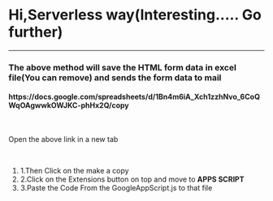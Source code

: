 <h1>Hi,Serverless way(Interesting..... Go further)</h1>
<hr/>
<h3>The above method will save the HTML form data in excel file(You can remove) and sends the form data to mail</h3>

<h4>https://docs.google.com/spreadsheets/d/1Bn4m6iA_Xch1zzhNvo_6CoQWqOAgwwkOWJKC-phHx2Q/copy</h4>
<br/>
<p>Open the above link in a new tab</p>
<br/>
<ol>
<li>1.Then Click on the make a copy</li>
<li>2.Click on the Extensions button on top and move to <strong>APPS SCRIPT</strong></li>
<li>3.Paste the Code From the GoogleAppScript.js to that file</li>

</ol>
